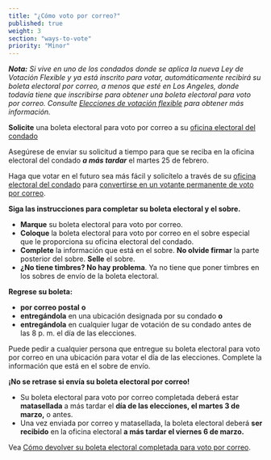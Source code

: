 ```yaml
---
title: "¿Cómo voto por correo?"
published: true
weight: 3
section: "ways-to-vote"
priority: "Minor"
---
```


_**Nota:** Si vive en uno de los condados donde se aplica la nueva Ley de Votación Flexible y ya está inscrito para votar, automáticamente recibirá su boleta electoral por correo, a menos que esté en Los Angeles, donde todavía tiene que inscribirse para obtener una boleta electoral para voto por correo. Consulte [Elecciones de votación flexible](#menu-item-voters-choice-elections-big-changes-in-madera-napa-nevada-sacramento-and-san-mateo-counties) para obtener más información._

**Solicite** una boleta electoral para voto por correo a su [oficina electoral del condado](#section-election-office-contact)

Asegúrese de enviar su solicitud a tiempo para que se reciba en la oficina electoral del condado _**a más tardar**_ el martes 25 de febrero.

Haga que votar en el futuro sea más fácil y solicítelo a través de su [oficina electoral del condado](#section-election-office-contact) para [convertirse en un votante permanente de voto por correo](https://www.sos.ca.gov/elections/voter-registration/vote-mail/#perm).

**Siga las instrucciones para completar su boleta electoral y el sobre.**  
- **Marque** su boleta electoral para voto por correo. 
- **Coloque** la boleta electoral para voto por correo en el sobre especial que le proporciona su oficina electoral del condado. 
- **Complete** la información que está en el sobre. 
  **No olvide firmar** la parte posterior del sobre. 
  **Selle** el sobre. 
- **¿No tiene timbres? No hay problema**. Ya no tiene que poner timbres en los sobres de envío de la boleta electoral. 

**Regrese su boleta:**
- **por correo postal** **o**  
- **entregándola** en una ubicación designada por su condado **o**  
- **entregándola** en cualquier lugar de votación de su condado antes de las 8 p. m. el día de las elecciones. 

Puede pedir a cualquier persona que entregue su boleta electoral para voto por correo en una ubicación para votar el día de las elecciones. Complete la información que está en el sobre de envío. 

**¡No se retrase si envía su boleta electoral por correo!**  
- Su boleta electoral para voto por correo completada deberá estar **matasellada** a más tardar el **día de las elecciones, el martes 3 de marzo,** o antes.
- Una vez enviada por correo y matasellada, la boleta electoral deberá **ser recibido** en la oficina electoral **a más tardar el viernes 6 de marzo.**

Vea [Cómo devolver su boleta electoral completada para voto por correo](https://www.google.com/url?q=https://www.youtube.com/watch?v%3DhFH3YZrhBag%26feature%3Dyoutu.be&sa=D&ust=1576113195433000&usg=AFQjCNGr5kb0Ft2GLwC551ertzTHTcQlHg). 
   
